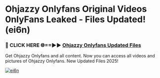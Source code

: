 # Ohjazzy Onlyfans Original Videos 0nlyFans Leaked - Files Updated! (ei6n)

<h3>🔴 CLICK HERE 🌐==►► <a href="https://tinyurl.com/ehrbuxhb" rel="nofollow">Ohjazzy Onlyfans Updated Files</a></h3>

Get Ohjazzy Onlyfans and all content. Now you can access all videos and pictures of Ohjazzy Onlyfans. New Updated Files 2025!

[![ei6n](https://i.imgur.com/lVYEuWS.gif)](https://tinyurl.com/ehrbuxhb)
